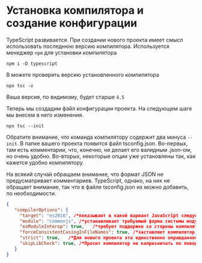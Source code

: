 # Установка компилятора и создание конфигурации

TypeScript развивается. При создании нового проекта имеет смысл использовать последнюю версию компилятора. Используется менеджер `npm` для установки компилятора

```terminal
npm i -D typescript
```

В можете проверить версию установленного компилятора

```terminal
npx tsc -v
```

Ваша версия, по видимому, будет старше `4.5`

Теперь мы создадим файл конфигурации проекта. На следующем шаге мы внесем в него изменения.

```terminal
npx tsc --init
```

Обратите внимание, что команда компилятору содержит два минуса `--init`. В папке вашего проекта появится файл tsconfig.json. Во-первых, там есть комментарии, что, конечно, не делает его валидным .json-ом, но очень удобно. Во-вторых, некоторые опции уже установлены так, как кажется удобно компилятору.

На всякий случай обращаем внимание, что формат JSON не предусматривает комментариев. TypeScript, однако, на них не обращает внимание, так что в файле tsconfig.json их можно добавить, по необходимости.

```json
{
   "compilerOptions": {
     "target": "es2016", /*показывают в какой вариант JavaScript следует компилировать программу*/
     "module": "commonjs", /*устанавливает требуемый форма системы модулей*/
     "esModuleInterop": true,   /*требует поддержки со стороны компилятора во время загрузки модулей commonjs в среду es-модулей*/
     "forceConsistentCasingInFileNames": true, /*заставляет компилятор следить за регистром букв в именах файлов, если OS (windows) за этим следить не хочет*/
     "strict": true,   /*Для нового проекта это единственно оправданное значение флага, иначе зачем тогда TypeScript*/
     "skipLibCheck": true, /*Просит компилятор не капризничать по поводу сторонних библиотек*/
   }
}
```
